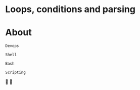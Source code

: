 # Loops, conditions and parsing

# About

```Devops```

```Shell```

```Bash```

```Scripting```

:wave: :rocket:

